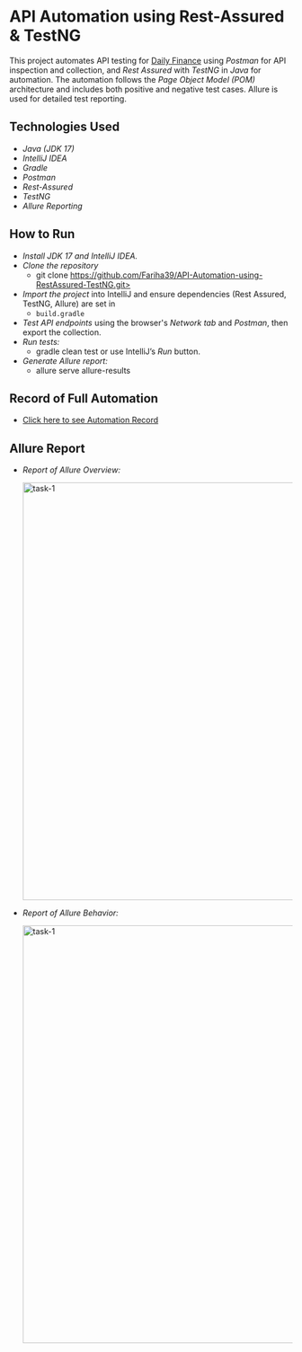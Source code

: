 # API Automation using Rest-Assured & TestNG

This project automates API testing for [Daily Finance](https://dailyfinance.roadtocareer.net/) using *Postman* for API inspection and collection, and *Rest Assured* with *TestNG* in *Java* for automation. The automation follows the *Page Object Model (POM)* architecture and includes both positive and negative test cases. Allure is used for detailed test reporting.

## Technologies Used

- *Java (JDK 17)*
- *IntelliJ IDEA*
- *Gradle*
- *Postman*
- *Rest-Assured*
- *TestNG*
- *Allure Reporting*

## How to Run

- *Install JDK 17 and IntelliJ IDEA.*   
- *Clone the repository*  
   - git clone https://github.com/Fariha39/API-Automation-using-RestAssured-TestNG.git>
- *Import the project* into IntelliJ and ensure dependencies (Rest Assured, TestNG, Allure) are set in
  - `build.gradle `
- *Test API endpoints* using the browser's *Network tab* and *Postman*, then export the collection.
- *Run tests:*  
   - gradle clean test or use IntelliJ’s *Run* button. 
- *Generate Allure report:*
   - allure serve allure-results 
  


## Record of Full Automation 

   - [Click here to see Automation Record](https://drive.google.com/file/d/1-1heTJl4hmBBld0EiTpk2_6uCFj1ofe2/view?usp=sharing)

## Allure Report 
   
- *Report of Allure Overview:*

  <img width="744" alt="task-1" src="https://github.com/user-attachments/assets/d951427a-567a-41d0-84ca-cd8401438945" />
  

- *Report of Allure Behavior:*

  <img width="744" alt="task-1" src="https://github.com/user-attachments/assets/8d162278-89d5-418e-a953-61ed33e274a4" />
